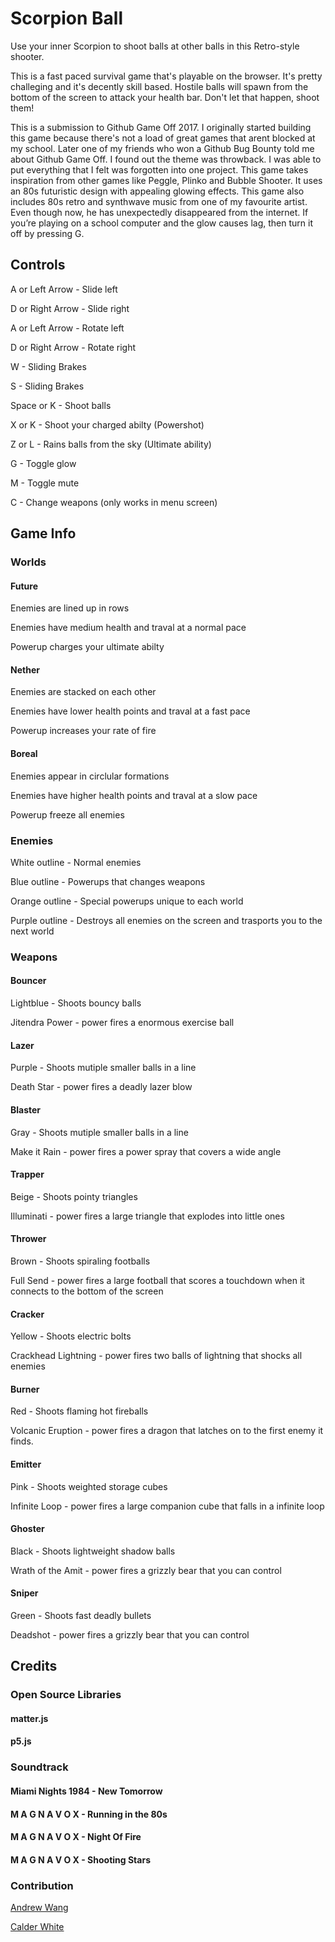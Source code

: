 # Scorpion Ball
Use your inner Scorpion to shoot balls at other balls in this Retro-style shooter.

This is a fast paced survival game that's playable on the browser. It's pretty challeging and it's decently skill based.
Hostile balls will spawn from the bottom of the screen to attack your health bar.
Don't let that happen, shoot them!

This is a submission to Github Game Off 2017. I originally started building this game because there's not a load of great games that arent blocked at my school. Later one of my friends who won a Github Bug Bounty told me about Github Game Off. I found out the theme was throwback. I was able to put everything that I felt was forgotten into one project. This game takes inspiration from other games like Peggle, Plinko and Bubble Shooter. It uses an 80s futuristic design with appealing glowing effects. This game also includes 80s retro and synthwave music from one of my favourite artist. Even though now, he has unexpectedly disappeared from the internet. If you’re playing on a school computer and the glow causes lag, then turn it off by pressing G. 

## Controls

A or Left Arrow - Slide left

D or Right Arrow - Slide right

A or Left Arrow - Rotate left

D or Right Arrow - Rotate right

W - Sliding Brakes

S - Sliding Brakes

Space or K - Shoot balls

X or K - Shoot your charged abilty (Powershot)

Z or L - Rains balls from the sky (Ultimate ability)

G - Toggle glow

M - Toggle mute

C - Change weapons (only works in menu screen)

## Game Info

### Worlds

#### Future
Enemies are lined up in rows

Enemies have medium health and traval at a normal pace

Powerup charges your ultimate abilty

#### Nether
Enemies are stacked on each other

Enemies have lower health points and traval at a fast pace

Powerup increases your rate of fire

#### Boreal
Enemies appear in circlular formations

Enemies have higher health points and traval at a slow pace

Powerup freeze all enemies

### Enemies

White outline - Normal enemies

Blue outline - Powerups that changes weapons

Orange outline - Special powerups unique to each world

Purple outline - Destroys all enemies on the screen and trasports you to the next world

### Weapons

#### Bouncer
Lightblue - Shoots bouncy balls

Jitendra Power - power fires a enormous exercise ball

#### Lazer
Purple - Shoots mutiple smaller balls in a line 

Death Star - power fires a deadly lazer blow

#### Blaster
Gray - Shoots mutiple smaller balls in a line 

Make it Rain - power fires a power spray that covers a wide angle

#### Trapper
Beige - Shoots pointy triangles

Illuminati - power fires a large triangle that explodes into little ones

#### Thrower
Brown - Shoots spiraling footballs

Full Send - power fires a large football that scores a touchdown when it connects to the bottom of the screen

#### Cracker
Yellow - Shoots electric bolts

Crackhead Lightning - power fires two balls of lightning that shocks all enemies

#### Burner
Red - Shoots flaming hot fireballs

Volcanic Eruption - power fires a dragon that latches on to the first enemy it finds.

#### Emitter
Pink - Shoots weighted storage cubes

Infinite Loop - power fires a large companion cube that falls in a infinite loop

#### Ghoster
Black - Shoots lightweight shadow balls

Wrath of the Amit - power fires a grizzly bear that you can control

#### Sniper
Green - Shoots fast deadly bullets

Deadshot - power fires a grizzly bear that you can control

## Credits

### Open Source Libraries

#### matter.js

#### p5.js

### Soundtrack

#### Miami Nights 1984 - New Tomorrow

#### M A G N A V O X - Running in the 80s

#### M A G N A V O X - Night Of Fire

#### M A G N A V O X - Shooting Stars

### Contribution

[Andrew Wang](https://github.com/asdera)

[Calder White](https://github.com/CalderWhite)







